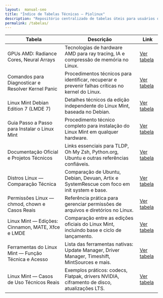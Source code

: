 ```yaml
---
layout:  manual-seo
title: "Índice de Tabelas Técnicas — Piolinux"
description: "Repositório centralizado de tabelas úteis para usuários de Linux: Devuan, Artix, Debian, Ubuntu, Linux Mint e mais. Sem ideologia, só utilidade prática."
permalink: /tabelas/
---
```



<section>



<table class="evergreen-table">
  <thead>
    <tr>
      <th>Tabela</th>
      <th>Descrição</th>
      <th>Link</th>
    </tr>
  </thead>
  <tbody>
    <tr>
      <td data-label="Tabela">GPUs AMD: Radiance Cores, Neural Arrays</td>
      <td data-label="Descrição">Tecnologias de hardware AMD para ray tracing, IA e compressão de memória no Linux.</td>
      <td data-label="Link"><a href="/tabelas/gpus-amd/">Ver tabela</a></td>
    </tr>
    <tr>
      <td data-label="Tabela">Comandos para Diagnosticar e Resolver Kernel Panic</td>
      <td data-label="Descrição">Procedimentos técnicos para identificar, recuperar e prevenir falhas críticas no kernel do Linux.</td>
      <td data-label="Link"><a href="/tabelas/kernel-panic/">Ver tabela</a></td>
    </tr>
    <tr>
      <td data-label="Tabela">Linux Mint Debian Edition 7 (LMDE 7)</td>
      <td data-label="Descrição">Detalhes técnicos da edição independente do Linux Mint, baseada no Debian.</td>
      <td data-label="Link"><a href="/tabelas/lmde7/">Ver tabela</a></td>
    </tr>
    <tr>
      <td data-label="Tabela">Guia Passo a Passo para Instalar o Linux Mint</td>
      <td data-label="Descrição">Procedimento técnico completo para instalação do Linux Mint em qualquer hardware.</td>
      <td data-label="Link"><a href="/tabelas/instalar-linux-mint/">Ver tabela</a></td>
    </tr>
    <tr>
      <td data-label="Tabela">Documentação Oficial e Projetos Técnicos</td>
      <td data-label="Descrição">Links essenciais para TLDP, Oh My Zsh, Python.org, Ubuntu e outras referências confiáveis.</td>
      <td data-label="Link"><a href="/tabelas/documentacao/">Ver tabela</a></td>
    </tr>
    <tr>
      <td data-label="Tabela">Distros Linux — Comparação Técnica</td>
      <td data-label="Descrição">Comparação de Ubuntu, Debian, Devuan, Artix e SystemRescue com foco em init system e base.</td>
      <td data-label="Link"><a href="/tabelas/distros/">Ver tabela</a></td>
    </tr>
    <tr>
      <td data-label="Tabela">Permissões Linux — chmod, chown e Casos Reais</td>
      <td data-label="Descrição">Referência prática para gerenciar permissões de arquivos e diretórios no Linux.</td>
      <td data-label="Link"><a href="/tabelas/permissoes/">Ver tabela</a></td>
    </tr>
    <tr>
      <td data-label="Tabela">Linux Mint — Edições: Cinnamon, MATE, Xfce e LMDE</td>
      <td data-label="Descrição">Comparação entre as edições oficiais do Linux Mint, incluindo base e ciclo de lançamento.</td>
      <td data-label="Link"><a href="/tabelas/mint-edicoes/">Ver tabela</a></td>
    </tr>
    <tr>
      <td data-label="Tabela">Ferramentas do Linux Mint — Função Técnica e Acesso</td>
      <td data-label="Descrição">Lista das ferramentas nativas: Update Manager, Driver Manager, Timeshift, MintSources e mais.</td>
      <td data-label="Link"><a href="/tabelas/mint-ferramentas/">Ver tabela</a></td>
    </tr>
    <tr>
      <td data-label="Tabela">Linux Mint — Casos de Uso Técnicos Reais</td>
      <td data-label="Descrição">Exemplos práticos: codecs, Flatpak, drivers NVIDIA, ciframento de disco, atualizações LTS.</td>
      <td data-label="Link"><a href="/tabelas/mint-casos-uso/">Ver tabela</a></td>
    </tr>
  </tbody>
</table>


</section>
